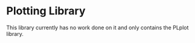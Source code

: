 # Plotting Library

This library currently has no work done on it and only contains the PLplot library.